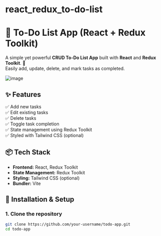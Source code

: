 # react_redux_to-do-list

# 📝 To-Do List App (React + Redux Toolkit)

A simple yet powerful **CRUD To-Do List App** built with **React** and **Redux Toolkit**. 🚀  
Easily add, update, delete, and mark tasks as completed.

![image](https://github.com/user-attachments/assets/6feb19e6-d399-4058-bf0f-8340b7baa3da)


## ✨ Features
✅ Add new tasks  
✅ Edit existing tasks  
✅ Delete tasks  
✅ Toggle task completion  
✅ State management using Redux Toolkit  
✅ Styled with Tailwind CSS (optional)  

## 📦 Tech Stack
- **Frontend:** React, Redux Toolkit
- **State Management:** Redux Toolkit
- **Styling:** Tailwind CSS (optional)
- **Bundler:** Vite

## 🚀 Installation & Setup
### **1. Clone the repository**
```sh
git clone https://github.com/your-username/todo-app.git
cd todo-app
